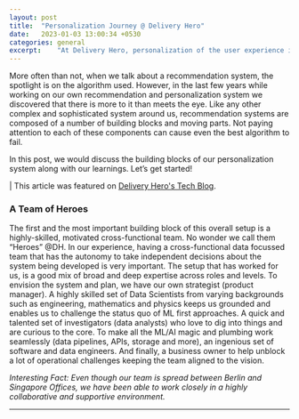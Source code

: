 ```yaml
---
layout: post
title:  "Personalization Journey @ Delivery Hero"
date:   2023-01-03 13:00:34 +0530
categories: general
excerpt:    "At Delivery Hero, personalization of the user experience is at the very core. Right from identifying the right bakery for your dessert cravings to your favorite curry place for lunch, we get it all to your fingertips. Let us see what goes behind the scenes to make this all happen."
---
```


More often than not, when we talk about a recommendation system, the spotlight is on the algorithm used. However, in the last few years while working on our own recommendation and personalization system we discovered that there is more to it than meets the eye. Like any other complex and sophisticated system around us, recommendation systems are composed of a number of building blocks and moving parts. Not paying attention to each of these components can cause even the best algorithm to fail. 

In this post, we would discuss the building blocks of our personalization system along with our learnings. Let’s get started!

| This article was featured on [Delivery Hero's Tech Blog](https://tech.deliveryhero.com/personalisation-journey-delivery-hero/).

<!--more-->
### A Team of Heroes

The first and the most important building block of this overall setup is a highly-skilled, motivated cross-functional team. No wonder we call them “Heroes” @DH. In our experience, having a cross-functional data focussed team that has the autonomy to take independent decisions about the system being developed is very important. The setup that has worked for us, is a good mix of broad and deep expertise across roles and levels. To envision the system and plan, we have our own strategist (product manager). A highly skilled set of Data Scientists from varying backgrounds such as engineering, mathematics and physics keeps us grounded and enables us to challenge the status quo of ML first approaches. A quick and talented set of investigators (data analysts) who love to dig into things and are curious to the core. To make all the ML/AI magic and plumbing work seamlessly (data pipelines, APIs, storage and more), an ingenious set of software and data engineers. And finally, a business owner to help unblock a lot of operational challenges keeping the team aligned to the vision. 

_Interesting Fact: Even though our team is spread between Berlin and Singapore Offices, we have been able to work closely in a highly collaborative and supportive environment._

---
